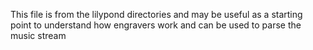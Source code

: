 This file is from the lilypond directories and may be useful as a starting point
to understand how engravers work and can be used to parse
the music stream